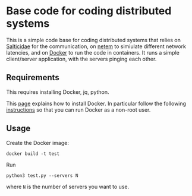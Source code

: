 # Base code for coding distributed systems

This is a simple code base for coding distributed systems that relies
on [Salticidae](https://github.com/Determinant/salticidae) for the
communication, on
[netem](https://wiki.linuxfoundation.org/networking/netem) to
simiulate different network latencies, and on
[Docker](https://www.docker.com/) to run the code in containers. It
runs a simple client/server application, with the servers pinging each
other.

## Requirements

This requires installing Docker, jq, python.

This [page](https://docs.docker.com/engine/install/) explains how to
install Docker. In particular follow the following
[instructions](https://docs.docker.com/engine/install/linux-postinstall/)
so that you can run Docker as a non-root user.

## Usage

Create the Docker image:

`docker build -t test`

Run

`python3 test.py --servers N`

where `N` is the number of servers you want to use.


